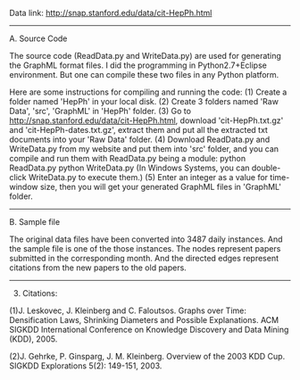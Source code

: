 Data link:
http://snap.stanford.edu/data/cit-HepPh.html


----------------------------------------------------------------------------------------------------------------------

A. Source Code

The source code (ReadData.py and WriteData.py) are used for generating the GraphML format files. I did the programming in Python2.7+Eclipse environment. But one can compile these two files in any Python platform.

Here are some instructions for compiling and running the code:
	(1) Create a folder named 'HepPh' in your local disk.
	(2) Create 3 folders named 'Raw Data', 'src', 'GraphML' in 'HepPh' folder.
	(3) Go to http://snap.stanford.edu/data/cit-HepPh.html, download 'cit-HepPh.txt.gz' and 'cit-HepPh-dates.txt.gz', extract them and put all the extracted txt documents into your 'Raw Data' folder.
	(4) Download ReadData.py and WriteData.py from my website and put them into 'src' folder, and you can compile and run them with ReadData.py being a module:
		python ReadData.py
		python WriteData.py
		(In Windows Systems, you can double-click WriteData.py to execute them.) 
	(5) Enter an integer as a value for time-window size, then you will get your generated GraphML files in 'GraphML' folder.

----------------------------------------------------------------------------------------------------------------------

B. Sample file

The original data files have been converted into 3487 daily instances. And the sample file is one of the those instances.
The nodes represent papers submitted in the corresponding month. And the directed edges represent citations from the new papers to the old papers.

----------------------------------------------------------------------------------------------------------------------

3. Citations:

(1)J. Leskovec, J. Kleinberg and C. Faloutsos. Graphs over Time: Densification Laws, Shrinking Diameters and Possible Explanations. 
	ACM SIGKDD International Conference on Knowledge Discovery and Data Mining (KDD), 2005.
	
(2)J. Gehrke, P. Ginsparg, J. M. Kleinberg. Overview of the 2003 KDD Cup. SIGKDD Explorations 5(2): 149-151, 2003.
